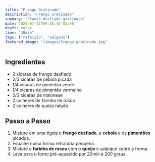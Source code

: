 ```yaml
---
title: "Frango Gratinado"
description: "Frango Gratinado"
summary: "Frango desfiado gratinado"
date: 2024-01-11T09:36:45-03:00
draft: false
time: "40min"
tags: ["refeição", "salgado"]
featured_image: "/images/frango-gratinado.jpg"
---
```


## Ingredientes

- 2 xícaras de frango desfiado
- 2/3 xícaras de cebola picada
- 1/4 xícaras de pimentão verde
- 1/4 xícaras de pimentão vermelho
- 2/3 xícaras de maionese
- 2 colheres de farinha de rosca
- 2 colheres de queijo ralado

## Passo a Passo

1. Misture em uma tigela o **frango desfiado**, a **cebola** e os **pimentões** picados.
1. Espalhe numa forma refratária pequena.
1. Misture a **farinha de rosca** com o **queijo** e salpique sobre a forma.
1. Leve para o forno pré-aquecido por 20min a 200 graus.
